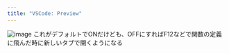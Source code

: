 ```yaml
---
title: "VSCode: Preview"
---
```


![image](https://gyazo.com/b96c2051a8f4622ba288ca952801740f/thumb/1000)
これがデフォルトでONだけども、OFFにすればF12などで関数の定義に飛んだ時に新しいタブで開くようになる
